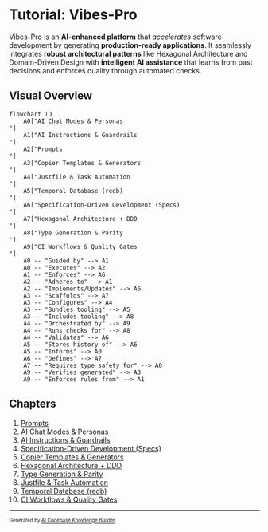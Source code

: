# Tutorial: Vibes-Pro

Vibes-Pro is an **AI-enhanced platform** that *accelerates* software development by generating
**production-ready applications**. It seamlessly integrates **robust architectural patterns** like
Hexagonal Architecture and Domain-Driven Design with **intelligent AI assistance** that learns
from past decisions and enforces quality through automated checks.


## Visual Overview

```mermaid
flowchart TD
    A0["AI Chat Modes & Personas
"]
    A1["AI Instructions & Guardrails
"]
    A2["Prompts
"]
    A3["Copier Templates & Generators
"]
    A4["Justfile & Task Automation
"]
    A5["Temporal Database (redb)
"]
    A6["Specification-Driven Development (Specs)
"]
    A7["Hexagonal Architecture + DDD
"]
    A8["Type Generation & Parity
"]
    A9["CI Workflows & Quality Gates
"]
    A0 -- "Guided by" --> A1
    A0 -- "Executes" --> A2
    A1 -- "Enforces" --> A6
    A2 -- "Adheres to" --> A1
    A2 -- "Implements/Updates" --> A6
    A3 -- "Scaffolds" --> A7
    A3 -- "Configures" --> A4
    A3 -- "Bundles tooling" --> A5
    A3 -- "Includes tooling" --> A8
    A4 -- "Orchestrated by" --> A9
    A4 -- "Runs checks for" --> A8
    A4 -- "Validates" --> A6
    A5 -- "Stores history of" --> A6
    A5 -- "Informs" --> A0
    A6 -- "Defines" --> A7
    A7 -- "Requires type safety for" --> A8
    A9 -- "Verifies generated" --> A3
    A9 -- "Enforces rules from" --> A1
```

## Chapters

1. [Prompts
](01_prompts_.md)
2. [AI Chat Modes & Personas
](02_ai_chat_modes___personas_.md)
3. [AI Instructions & Guardrails
](03_ai_instructions___guardrails_.md)
4. [Specification-Driven Development (Specs)
](04_specification_driven_development__specs__.md)
5. [Copier Templates & Generators
](05_copier_templates___generators_.md)
6. [Hexagonal Architecture + DDD
](06_hexagonal_architecture___ddd_.md)
7. [Type Generation & Parity
](07_type_generation___parity_.md)
8. [Justfile & Task Automation
](08_justfile___task_automation_.md)
9. [Temporal Database (redb)
](09_temporal_database__redb__.md)
10. [CI Workflows & Quality Gates
](10_ci_workflows___quality_gates_.md)

---

<sub><sup>Generated by [AI Codebase Knowledge Builder](https://github.com/The-Pocket/Tutorial-Codebase-Knowledge).</sup></sub>

